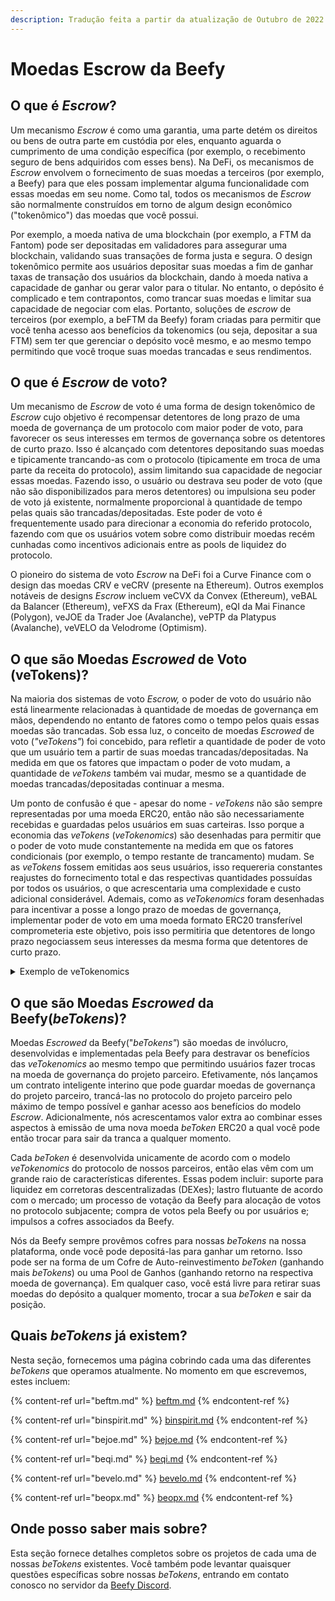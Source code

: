 ```yaml
---
description: Tradução feita a partir da atualização de Outubro de 2022
---
```


# Moedas Escrow da Beefy

## O que é _Escrow_?

Um mecanismo _Escrow_ é como uma garantia, uma parte detém os direitos ou bens de outra parte em custódia por eles, enquanto aguarda o cumprimento de uma condição específica (por exemplo, o recebimento seguro de bens adquiridos com esses bens). Na DeFi, os mecanismos de _Escrow_ envolvem o fornecimento de suas moedas a terceiros (por exemplo, a Beefy) para que eles possam implementar alguma funcionalidade com essas moedas em seu nome. Como tal, todos os mecanismos de _Escrow_ são normalmente construídos em torno de algum design econômico ("tokenômico") das moedas que você possui.

Por exemplo, a moeda nativa de uma blockchain (por exemplo, a FTM da Fantom) pode ser depositadas em validadores para assegurar uma blockchain, validando suas transações de forma justa e segura. O design tokenômico permite aos usuários depositar suas moedas a fim de ganhar taxas de transação dos usuários da blockchain, dando à moeda nativa a capacidade de ganhar ou gerar valor para o titular. No entanto, o depósito é complicado e tem contrapontos, como trancar suas moedas e limitar sua capacidade de negociar com elas. Portanto, soluções de _escrow_ de terceiros (por exemplo, a beFTM da Beefy) foram criadas para permitir que você tenha acesso aos benefícios da tokenomics (ou seja, depositar a sua FTM) sem ter que gerenciar o depósito você mesmo, e ao mesmo tempo permitindo que você troque suas moedas trancadas e seus rendimentos.

## O que é _Escrow_ de voto?

Um mecanismo de _Escrow_ de voto é uma forma de design tokenômico de _Escrow_ cujo objetivo é recompensar detentores de long prazo de uma moeda de governança de um protocolo com maior poder de voto, para favorecer os seus interesses em termos de governança sobre os detentores de curto prazo. Isso é alcançado com detentores depositando suas moedas e tipicamente trancando-as com o protocolo (tipicamente em troca de uma parte da receita do protocolo), assim limitando sua capacidade de negociar essas moedas. Fazendo isso, o usuário ou destrava seu poder de voto (que não são disponibilizados para meros detentores) ou impulsiona seu poder de voto já existente, normalmente proporcional à quantidade de tempo pelas quais são trancadas/depositadas. Este poder de voto é frequentemente usado para direcionar a economia do referido protocolo, fazendo com que os usuários votem sobre como distribuir moedas recém cunhadas como incentivos adicionais entre as pools de liquidez do protocolo.

O pioneiro do sistema de voto _Escrow_ na DeFi foi a Curve Finance com o design das moedas CRV e veCRV (presente na Ethereum). Outros exemplos notáveis de designs _Escrow_ incluem veCVX da Convex (Ethereum), veBAL da Balancer (Ethereum), veFXS da Frax (Ethereum), eQI da Mai Finance (Polygon), veJOE da Trader Joe (Avalanche), vePTP da Platypus (Avalanche), veVELO da Velodrome (Optimism).

## O que são Moedas _Escrowed_ de Voto (veTokens)?

Na maioria dos sistemas de voto _Escrow,_ o poder de voto do usuário não está linearmente relacionadas à quantidade de moedas de governança em mãos, dependendo no entanto de fatores como o tempo pelos quais essas moedas são trancadas. Sob essa luz, o conceito de moedas _Escrowed_ de voto (_"veTokens"_) foi concebido, para refletir a quantidade de poder de voto que um usuário tem a partir de suas moedas trancadas/depositadas. Na medida em que os fatores que impactam o poder de voto mudam, a quantidade de _veTokens_ também vai mudar, mesmo se a quantidade de moedas trancadas/depositadas continuar a mesma.

Um ponto de confusão é que - apesar do nome - _veTokens_ não são sempre representadas por uma moeda ERC20, então não são necessariamente recebidas e guardadas pelos usuários em suas carteiras. Isso porque a economia das _veTokens_ (_veTokenomics_) são desenhadas para permitir que o poder de voto mude constantemente na medida em que os fatores condicionais (por exemplo, o tempo restante de trancamento) mudam. Se as _veTokens_ fossem emitidas aos seus usuários, isso requereria constantes reajustes do fornecimento total e das respectivas quantidades possuídas por todos os usuários, o que acrescentaria uma complexidade e custo adicional considerável. Ademais, como as _veTokenomics_ foram desenhadas para incentivar a posse a longo prazo de moedas de governança, implementar poder de voto em uma moeda formato ERC20 transferível comprometeria este objetivo, pois isso permitiria que detentores de longo prazo negociassem seus interesses da mesma forma que detentores de curto prazo.

<details>

<summary>Exemplo de veTokenomics</summary>

Imagine que um eleitor possui 1 moeda EXMPL, emitida pela Exemplo DAO e que lhe dá direito a 1 voto inteiro no processo de governança existente da Exemplo DAO.

A Exemplo DAO então implementa um design de _escrow_ de voto, onde o eleitor pode depositar e trancar suas moedas por qualquer período de tempo até 2 anos, e receberá um aumento de poder de voto igual ao número de anos restantes na tranca.

Em circunstâncias normais, a moeda 1 EXMPL do eleitor lhe daria direito ao poder de voto equivalente a 1 veEXMPL estático, ou 1 voto inteiro no processo de governança.

O eleitor poderia então optar por trancar sua 1 EXMPL por 2 anos, e receberia 3 veEXMPL (1 base + 2 bônus), o que equivale a 3 votos inteiros.

Após um ano de votação impulsionada, o período restante da tranca do usuário teria diminuído para 1 ano, consequentemente reduzindo seu bônus e veEXMPL, de modo que eles tenham direito a 2 votos. O usuário pode decidir, a qualquer momento, estender sua tranca de volta para 2 anos para aumentar seu veEXMPL, ou pode decidir que quer sair da tranca esperando mais um ano, e depois vender suas moedas.

</details>

## O que são Moedas _Escrowed_ da Beefy(_beTokens_)?

Moedas _Escrowed_ da Beefy("_beTokens"_) são moedas de invólucro, desenvolvidas e implementadas pela Beefy para destravar os benefícios das _veTokenomics_ ao mesmo tempo que permitindo usuários fazer trocas na moeda de governança do projeto parceiro. Efetivamente, nós lançamos um contrato inteligente interino que pode guardar moedas de governança do projeto parceiro, trancá-las no protocolo do projeto parceiro pelo máximo de tempo possível e ganhar acesso aos benefícios do modelo _Escrow_. Adicionalmente, nós acrescentamos valor extra ao combinar esses aspectos à emissão de uma nova moeda _beToken_ ERC20 a qual você pode então trocar para sair da tranca a qualquer momento.

Cada _beToken_ é desenvolvida unicamente de acordo com o modelo _veTokenomics_ do protocolo de nossos parceiros, então elas vêm com um grande raio de características diferentes. Essas podem incluir: suporte para liquidez em corretoras descentralizadas (DEXes); lastro flutuante de acordo com o mercado; um processo de votação da Beefy para alocação de votos no protocolo subjacente; compra de votos pela Beefy ou por usuários e; impulsos a cofres associados da Beefy.

Nós da Beefy sempre provêmos cofres para nossas _beTokens_ na nossa plataforma, onde você pode depositá-las para ganhar um retorno. Isso pode ser na forma de um Cofre de Auto-reinvestimento _beToken_ (ganhando mais _beTokens_) ou uma Pool de Ganhos (ganhando retorno na respectiva moeda de governança). Em qualquer caso, você está livre para retirar suas moedas do depósito a qualquer momento, trocar a sua _beToken_ e sair da posição.

## Quais _beTokens_ já existem?

Nesta seção, fornecemos uma página cobrindo cada uma das diferentes _beTokens_ que operamos atualmente. No momento em que escrevemos, estes incluem:

{% content-ref url="beftm.md" %}
[beftm.md](beftm.md)
{% endcontent-ref %}

{% content-ref url="binspirit.md" %}
[binspirit.md](binspirit.md)
{% endcontent-ref %}

{% content-ref url="bejoe.md" %}
[bejoe.md](bejoe.md)
{% endcontent-ref %}

{% content-ref url="beqi.md" %}
[beqi.md](beqi.md)
{% endcontent-ref %}

{% content-ref url="bevelo.md" %}
[bevelo.md](bevelo.md)
{% endcontent-ref %}

{% content-ref url="beopx.md" %}
[beopx.md](beopx.md)
{% endcontent-ref %}

## Onde posso saber mais sobre?

Esta seção fornece detalhes completos sobre os projetos de cada uma de nossas _beTokens_ existentes. Você também pode levantar quaisquer questões específicas sobre nossas _beTokens_, entrando em contato conosco no servidor da [Beefy Discord](https://discord.gg/yq8wfHd).
